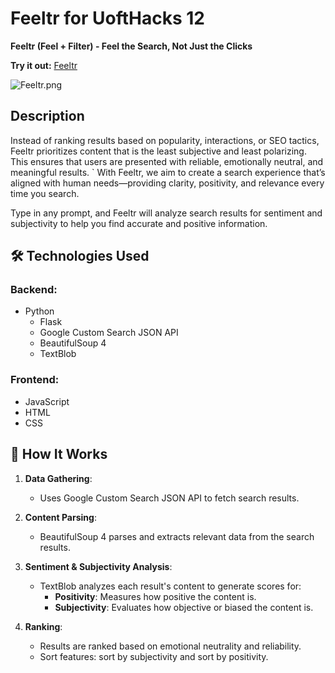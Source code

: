 # Feeltr for UoftHacks 12
**Feeltr (Feel + Filter) - Feel the Search, Not Just the Clicks**  

**Try it out:** [Feeltr](https://feeltr.onrender.com/static/index.html)

![Feeltr.png](https://ibb.co/9qGTvB5)

## Description
Instead of ranking results based on popularity, interactions, or SEO tactics, Feeltr prioritizes content that is the least subjective and least polarizing. This ensures that users are presented with reliable, emotionally neutral, and meaningful results.
`
With Feeltr, we aim to create a search experience that’s aligned with human needs—providing clarity, positivity, and relevance every time you search.

Type in any prompt, and Feeltr will analyze search results for sentiment and subjectivity to help you find accurate and positive information.  
## 🛠️ Technologies Used  
### Backend:  
- Python  
  - Flask  
  - Google Custom Search JSON API  
  - BeautifulSoup 4  
  - TextBlob  

### Frontend:  
- JavaScript  
- HTML  
- CSS

## 🚀 How It Works  
1. **Data Gathering**:  
   - Uses Google Custom Search JSON API to fetch search results.  

2. **Content Parsing**:  
   - BeautifulSoup 4 parses and extracts relevant data from the search results.  

3. **Sentiment & Subjectivity Analysis**:  
   - TextBlob analyzes each result's content to generate scores for:  
     - **Positivity**: Measures how positive the content is.  
     - **Subjectivity**: Evaluates how objective or biased the content is.  

4. **Ranking**:  
   - Results are ranked based on emotional neutrality and reliability.
   - Sort features: sort by subjectivity and sort by positivity.  
